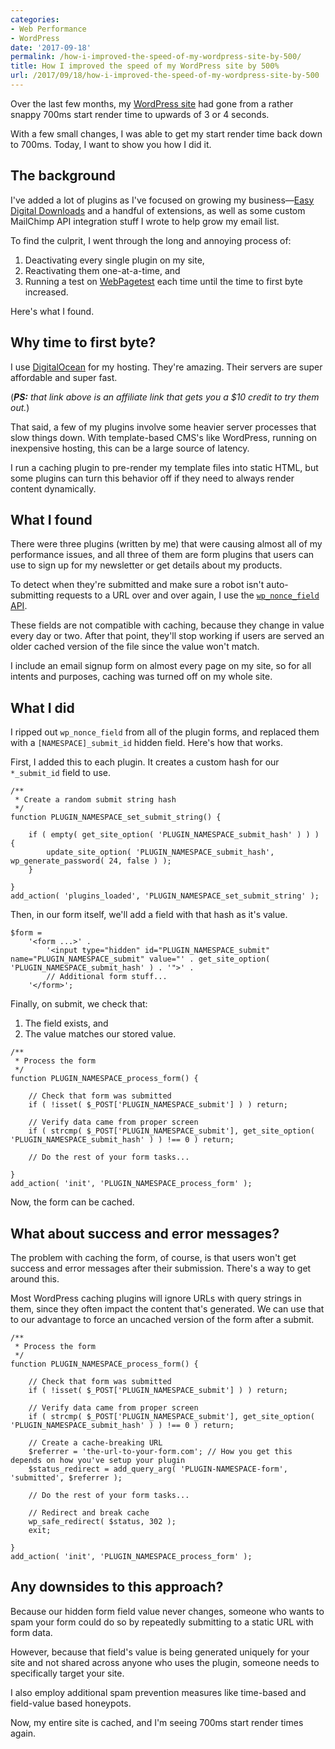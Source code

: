 ```yaml
---
categories:
- Web Performance
- WordPress
date: '2017-09-18'
permalink: /how-i-improved-the-speed-of-my-wordpress-site-by-500/
title: How I improved the speed of my WordPress site by 500%
url: /2017/09/18/how-i-improved-the-speed-of-my-wordpress-site-by-500
---
```


Over the last few months, my [WordPress site](https://gomakethings.com) had gone from a rather snappy 700ms start render time to upwards of 3 or 4 seconds.

With a few small changes, I was able to get my start render time back down to 700ms. Today, I want to show you how I did it.

## The background

I've added a lot of plugins as I've focused on growing my business&mdash;[Easy Digital Downloads](easydigitaldownloads.com) and a handful of extensions, as well as some custom MailChimp API integration stuff I wrote to help grow my email list.

To find the culprit, I went through the long and annoying process of:

1. Deactivating every single plugin on my site,
2. Reactivating them one-at-a-time, and
3. Running a test on [WebPagetest](http://www.webpagetest.org/) each time until the time to first byte increased.

Here's what I found.

## Why time to first byte?

I use [DigitalOcean](https://m.do.co/c/08a079d9bd9a) for my hosting. They're amazing. Their servers are super affordable and super fast.

(*__PS:__ that link above is an affiliate link that gets you a $10 credit to try them out.*)

That said, a few of my plugins involve some heavier server processes that slow things down. With template-based CMS's like WordPress, running on inexpensive hosting, this can be a large source of latency.

I run a caching plugin to pre-render my template files into static HTML, but some plugins can turn this behavior off if they need to always render content dynamically.

## What I found

There were three plugins (written by me) that were causing almost all of my performance issues, and all three of them are form plugins that users can use to sign up for my newsletter or get details about my products.

To detect when they're submitted and make sure a robot isn't auto-submitting requests to a URL over and over again, I use the [`wp_nonce_field` API](https://codex.wordpress.org/Function_Reference/wp_nonce_field).

These fields are not compatible with caching, because they change in value every day or two. After that point, they'll stop working if users are served an older cached version of the file since the value won't match.

I include an email signup form on almost every page on my site, so for all intents and purposes, caching was turned off on my whole site.

## What I did

I ripped out `wp_nonce_field` from all of the plugin forms, and replaced them with a `[NAMESPACE]_submit_id` hidden field. Here's how that works.

First, I added this to each plugin. It creates a custom hash for our `*_submit_id` field to use.

```lang-php
/**
 * Create a random submit string hash
 */
function PLUGIN_NAMESPACE_set_submit_string() {

	if ( empty( get_site_option( 'PLUGIN_NAMESPACE_submit_hash' ) ) ) {
		update_site_option( 'PLUGIN_NAMESPACE_submit_hash', wp_generate_password( 24, false ) );
	}

}
add_action( 'plugins_loaded', 'PLUGIN_NAMESPACE_set_submit_string' );
```

Then, in our form itself, we'll add a field with that hash as it's value.

```lang-php
$form =
	'<form ...>' .
		'<input type="hidden" id="PLUGIN_NAMESPACE_submit" name="PLUGIN_NAMESPACE_submit" value="' . get_site_option( 'PLUGIN_NAMESPACE_submit_hash' ) . '">' .
		// Additional form stuff...
	'</form>';
```

Finally, on submit, we check that:

1. The field exists, and
2. The value matches our stored value.

```lang-php
/**
 * Process the form
 */
function PLUGIN_NAMESPACE_process_form() {

	// Check that form was submitted
	if ( !isset( $_POST['PLUGIN_NAMESPACE_submit'] ) ) return;

	// Verify data came from proper screen
	if ( strcmp( $_POST['PLUGIN_NAMESPACE_submit'], get_site_option( 'PLUGIN_NAMESPACE_submit_hash' ) ) !== 0 ) return;

	// Do the rest of your form tasks...

}
add_action( 'init', 'PLUGIN_NAMESPACE_process_form' );
```

Now, the form can be cached.

## What about success and error messages?

The problem with caching the form, of course, is that users won't get success and error messages after their submission. There's a way to get around this.

Most WordPress caching plugins will ignore URLs with query strings in them, since they often impact the content that's generated. We can use that to our advantage to force an uncached version of the form after a submit.

```lang-php
/**
 * Process the form
 */
function PLUGIN_NAMESPACE_process_form() {

	// Check that form was submitted
	if ( !isset( $_POST['PLUGIN_NAMESPACE_submit'] ) ) return;

	// Verify data came from proper screen
	if ( strcmp( $_POST['PLUGIN_NAMESPACE_submit'], get_site_option( 'PLUGIN_NAMESPACE_submit_hash' ) ) !== 0 ) return;

	// Create a cache-breaking URL
	$referrer = 'the-url-to-your-form.com'; // How you get this depends on how you've setup your plugin
	$status_redirect = add_query_arg( 'PLUGIN-NAMESPACE-form', 'submitted', $referrer );

	// Do the rest of your form tasks...

	// Redirect and break cache
	wp_safe_redirect( $status, 302 );
	exit;

}
add_action( 'init', 'PLUGIN_NAMESPACE_process_form' );
```

## Any downsides to this approach?

Because our hidden form field value never changes, someone who wants to spam your form could do so by repeatedly submitting to a static URL with form data.

However, because that field's value is being generated uniquely for your site and not shared across anyone who uses the plugin, someone needs to specifically target your site.

I also employ additional spam prevention measures like time-based and field-value based honeypots.

Now, my entire site is cached, and I'm seeing 700ms start render times again.